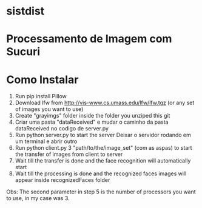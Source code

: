 # sistdist

# Processamento de Imagem com Sucuri

# Como Instalar

1) Run pip install Pillow
2) Download lfw from http://vis-www.cs.umass.edu/lfw/lfw.tgz (or any set of images you want to use)
3) Create "grayimgs" folder inside the folder you unziped this git
4) Criar uma pasta "dataReceived" e mudar o caminho da pasta dataReceived no codigo de server.py
5) Run python server.py to start the server
Deixar o servidor rodando em um terminal e abrir outro
6) Run python client.py 3 "path/to/the/image_set" (com as aspas) to start the transfer of images from client to server
7) Wait till the transfer is done and the face recognition will automatically start
8) Wait till the processing is done and the recognized faces images will appear inside recognizedFaces folder

Obs: The second parameter in step 5 is the number of processors you want to use, in my case was 3.
